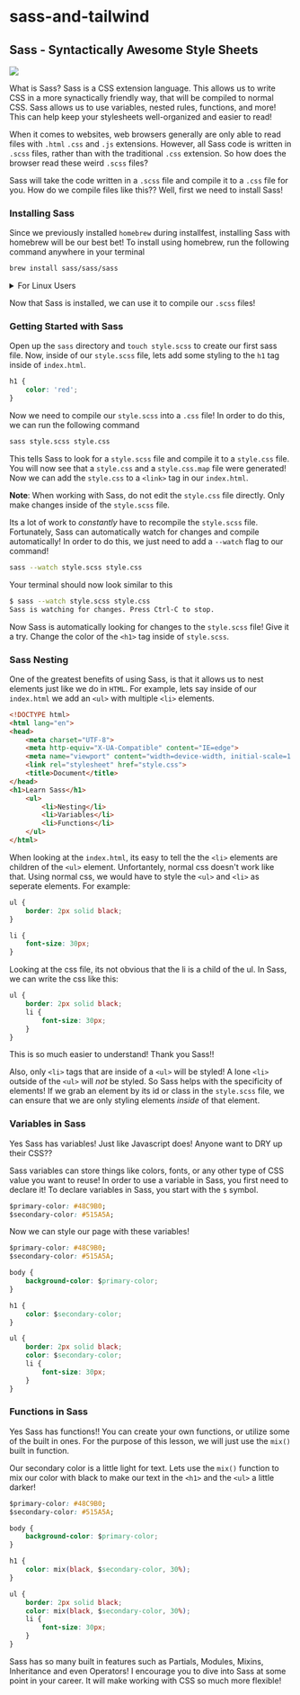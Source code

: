 # sass-and-tailwind



## Sass - Syntactically Awesome Style Sheets
![](https://sass-lang.com/assets/img/styleguide/color-1c4aab2b.png)

What is Sass? Sass is a CSS extension language. This allows us to write CSS in a more synactically friendly way, that will be compiled to normal CSS. Sass allows us to use variables, nested rules, functions, and more! This can help keep your stylesheets well-organized and easier to read!

When it comes to websites, web browsers generally are only able to read files with `.html` `.css` and `.js` extensions. However, all Sass code is written in `.scss` files, rather than with the traditional `.css` extension. So how does the browser read these weird `.scss` files? 

Sass will take the code written in a `.scss` file and compile it to a `.css` file for you. How do we compile files like this?? Well, first we need to install Sass!

### Installing Sass

Since we previously installed `homebrew` during installfest, installing Sass with homebrew will be our best bet! To install using homebrew, run the following command anywhere in your terminal

```zsh
brew install sass/sass/sass
```

<details>
    <summary>For Linux Users</summary>
    
For Linux, we will use the `Node` version. It is a JavaScript implementation of Sass, which does run a little slower. For our use in this class, you should have no problems. The interface is the same! And its easy to change to another implementation in the future if needed!

```zsh
npm install -g sass
```
</details>

Now that Sass is installed, we can use it to compile our `.scss` files!

### Getting Started with Sass

Open up the `sass` directory and `touch style.scss` to create our first sass file. Now, inside of our `style.scss` file, lets add some styling to the `h1` tag inside of `index.html`. 

```css
h1 {
    color: 'red';
}
```

Now we need to compile our `style.scss` into a `.css` file! In order to do this, we can run the following command
```zsh
sass style.scss style.css
```

This tells Sass to look for a `style.scss` file and compile it to a `style.css` file. You will now see that a `style.css` and a `style.css.map` file were generated! Now we can add the `style.css` to a `<link>` tag in our `index.html`.

**Note**: When working with Sass, do not edit the `style.css` file directly. Only make changes inside of the `style.scss` file.

Its a lot of work to *constantly* have to recompile the `style.scss` file. Fortunately, Sass can automatically watch for changes and compile automatically! In order to do this, we just need to add a `--watch` flag to our command!

```zsh
sass --watch style.scss style.css
```

Your terminal should now look similar to this
```zsh
$ sass --watch style.scss style.css
Sass is watching for changes. Press Ctrl-C to stop.
```

Now Sass is automatically looking for changes to the `style.scss` file! Give it a try. Change the color of the `<h1>` tag inside of `style.scss`.

### Sass Nesting

One of the greatest benefits of using Sass, is that it allows us to nest elements just like we do in `HTML`. For example, lets say inside of our `index.html` we add an `<ul>` with multiple `<li>` elements.

```html
<!DOCTYPE html>
<html lang="en">
<head>
    <meta charset="UTF-8">
    <meta http-equiv="X-UA-Compatible" content="IE=edge">
    <meta name="viewport" content="width=device-width, initial-scale=1.0">
    <link rel="stylesheet" href="style.css">
    <title>Document</title>
</head>
<h1>Learn Sass</h1>
    <ul>
        <li>Nesting</li>
        <li>Variables</li>
        <li>Functions</li>
    </ul>
</html>
```

When looking at the `index.html`, its easy to tell the the `<li>` elements are children of the `<ul>` element. Unfortantely, normal css doesn't work like that. Using normal css, we would have to style the `<ul>` and `<li>` as seperate elements. For example:
```css
ul {
    border: 2px solid black;
}

li {
    font-size: 30px;
}
```

Looking at the css file, its not obvious that the li is a child of the ul. In Sass, we can write the css like this:

```css
ul {
    border: 2px solid black;
    li {
        font-size: 30px;
    }
}
```
This is so much easier to understand! Thank you Sass!!

Also, only `<li>` tags that are inside of a `<ul>` will be styled! A lone `<li>` outside of the `<ul>` will *not* be styled. So Sass helps with the specificity of elements! If we grab an element by its id or class in the `style.scss` file, we can ensure that we are only styling elements *inside* of that element.

### Variables in Sass

Yes Sass has variables! Just like Javascript does! Anyone want to DRY up their CSS??

Sass variables can store things like colors, fonts, or any other type of CSS value you want to reuse! In order to use a variable in Sass, you first need to declare it! To declare variables in Sass, you start with the `$` symbol.

```css
$primary-color: #48C9B0;
$secondary-color: #515A5A;
```
Now we can style our page with these variables!

```css
$primary-color: #48C9B0;
$secondary-color: #515A5A;

body {
    background-color: $primary-color;
}

h1 {
    color: $secondary-color;
}

ul {
    border: 2px solid black;
    color: $secondary-color;
    li {
        font-size: 30px;
    }
}
```

### Functions in Sass

Yes Sass has functions!! You can create your own functions, or utilize some of the built in ones. For the purpose of this lesson, we will just use the `mix()` built in function.

Our secondary color is a little light for text. Lets use the `mix()` function to mix our color with black to make our text in the `<h1>` and the `<ul>` a little darker!

```css
$primary-color: #48C9B0;
$secondary-color: #515A5A;

body {
    background-color: $primary-color;
}

h1 {
    color: mix(black, $secondary-color, 30%);
}

ul {
    border: 2px solid black;
    color: mix(black, $secondary-color, 30%);
    li {
        font-size: 30px;
    }
}
```

Sass has so many built in features such as Partials, Modules, Mixins, Inheritance and even Operators! I encourage you to dive into Sass at some point in your career. It will make working with CSS so much more flexible!
